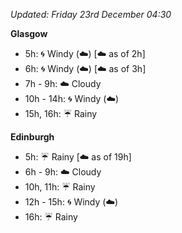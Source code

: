 *Updated: Friday 23rd December 04:30*

**Glasgow**

* 5h: :cyclone: Windy (:cloud:) [:cloud: as of 2h]
* 6h: :cyclone: Windy (:cloud:) [:cloud: as of 3h]
* 7h - 9h: :cloud: Cloudy
* 10h - 14h: :cyclone: Windy (:cloud:)
* 15h, 16h: :umbrella: Rainy

**Edinburgh**

* 5h: :umbrella: Rainy [:cloud: as of 19h]
* 6h - 9h: :cloud: Cloudy
* 10h, 11h: :umbrella: Rainy
* 12h - 15h: :cyclone: Windy (:cloud:)
* 16h: :umbrella: Rainy
